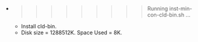 * >>>>>>>>> Running inst-min-con-cld-bin.sh ...
  * Install cld-bin.
  * Disk size = 1288512K. Space Used = 8K.
